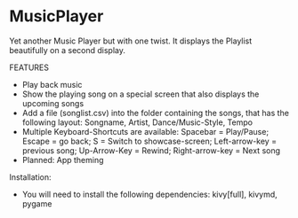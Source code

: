 # MusicPlayer
Yet another Music Player but with one twist. It displays the Playlist beautifully on a second display.

FEATURES
- Play back music 
- Show the playing song on a special screen that also displays the upcoming songs
- Add a file (songlist.csv) into the folder containing the songs, that has the following layout: Songname, Artist, Dance/Music-Style, Tempo
- Multiple Keyboard-Shortcuts are available: Spacebar = Play/Pause; Escape = go back; S = Switch to showcase-screen; Left-arrow-key = previous song; Up-Arrow-Key = Rewind; Right-arrow-key = Next song
- Planned: App theming

Installation:
- You will need to install the following dependencies: kivy[full], kivymd, pygame

